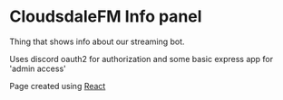 # CloudsdaleFM Info panel

Thing that shows info about our streaming bot.

Uses discord oauth2 for authorization and some basic express app for 'admin access'

Page created using [React](https://github.com/facebook/react)

